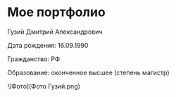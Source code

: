 # Мое портфолио

Гузий Дмитрий Александрович

Дата рождения: 16.09.1990

Гражданство: РФ

Образование: оконченное высшее (степень магистр)

![Фото](Фото Гузий.png)

